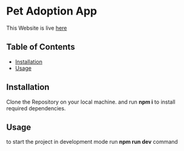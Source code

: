 # Pet Adoption App

This Website is live [here](https://master--admirable-chaja-3e9504.netlify.app/)

## Table of Contents

- [Installation](#installation)
- [Usage](#usage)

## Installation

Clone the Repository on your local machine. and run **npm i** to install required dependencies.

## Usage

to start the project in development mode run **npm run dev** command
